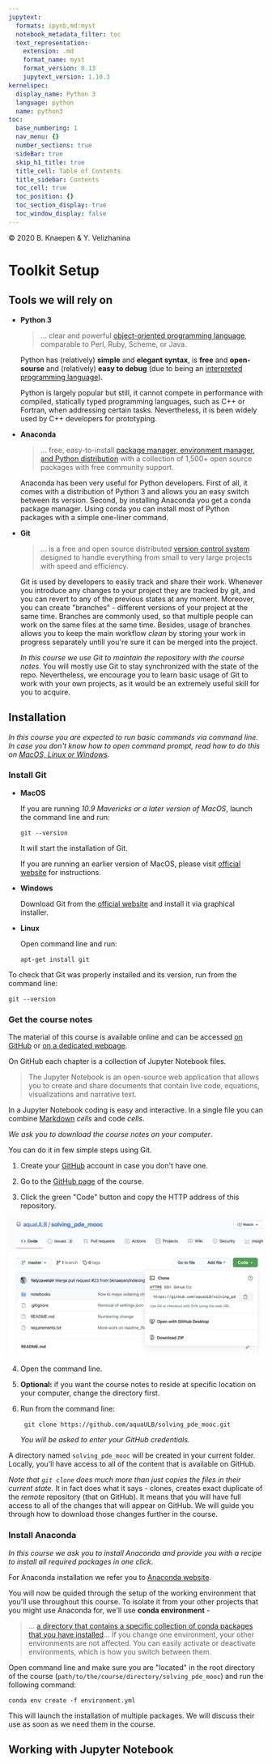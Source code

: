 ```yaml
---
jupytext:
  formats: ipynb,md:myst
  notebook_metadata_filter: toc
  text_representation:
    extension: .md
    format_name: myst
    format_version: 0.13
    jupytext_version: 1.10.3
kernelspec:
  display_name: Python 3
  language: python
  name: python3
toc:
  base_numbering: 1
  nav_menu: {}
  number_sections: true
  sideBar: true
  skip_h1_title: true
  title_cell: Table of Contents
  title_sidebar: Contents
  toc_cell: true
  toc_position: {}
  toc_section_display: true
  toc_window_display: false
---
```


<div class="copyright" property="vk:rights">&copy;
  <span property="vk:dateCopyrighted">2020</span>
  <span property="vk:publisher">B. Knaepen & Y. Velizhanina</span>
</div>

# Toolkit Setup

## Tools we will rely on

* **Python 3**
  > ... clear and powerful [object-oriented programming language][1], comparable to Perl, Ruby, Scheme, or Java.

  Python has (relatively) **simple** and **elegant syntax**, is **free** and **open-sourse** and (relatively) **easy to debug** (due to being an [interpreted programming language][4]).

  Python is largely popular but still, it cannot compete in performance with compiled, statically typed programming languages, such as C++ or Fortran, when addressing certain tasks. Nevertheless, it is been widely used by C++ developers for prototyping.

* **Anaconda**
  > ... free, easy-to-install [package manager, environment manager, and Python distribution][2] with a collection of 1,500+ open source packages with free community support.

  Anaconda has been very useful for Python developers. First of all, it comes with a distribution of Python 3 and allows you an easy switch between its version. Second, by installing Anaconda you get a conda package manager. Using conda you can install most of Python packages with a simple one-liner command.
* **Git**
  > ... is a free and open source distributed [version control system][3] designed to handle everything from small to very large projects with speed and efficiency.

  Git is used by developers to easily track and share their work. Whenever you introduce any changes to your project they are tracked by git, and you can revert to any of the previous states at any moment. Moreover, you can create "branches" - different versions of your project at the same time. Branches are commonly used, so that multiple people can work on the same files at the same time. Besides, usage of branches allows you to keep the main workflow *clean* by storing your work in progress separately untill you're sure it can be merged into the project.

  *In this course we use Git to maintain the repository with the course notes.* You will mostly use Git to stay synchronized with the state of the repo. Nevertheless, we encourage you to learn basic usage of Git to work with your own projects, as it would be an extremely useful skill for you to acquire.

## Installation

*In this course you are expected to run basic commands via command line. In case you don't know how to open command prompt, read how to do this on [MacOS, Linux or Windows][6].*

### Install Git

* **MacOS**

  If you are running *10.9 Mavericks or a later version of MacOS*, launch the command line and run:

      git --version
  It will start the installation of Git.

  If you are running an earlier version of MacOS, please visit [official website][7] for instructions.
* **Windows**

  Download Git from the [official website][8] and install it via graphical installer.
* **Linux**

  Open command line and run:

      apt-get install git

To check that Git was properly installed and its version, run from the command line:

    git --version

### Get the course notes

The material of this course is available online and can be accessed [on GitHub][10] or [on a dedicated webpage][11].

On GitHub each chapter is a collection of Jupyter Notebook files.

>The Jupyter Notebook is an open-source web application that allows you to create and share documents that contain live code, equations, visualizations and narrative text.

In a Jupyter Notebook coding is easy and interactive. In a single file you can combine [Markdown][12] *cells* and code *cells*.

*We ask you to download the course notes on your computer*.

You can do it in few simple steps using Git.

1. Create your [GitHub][13] account in case you don't have one.

2. Go to the [GitHub page][10] of the course.

3. Click the green "Code" button and copy the HTTP address of this repository.

<img src="../figures/code_copy.png">

4. Open the command line.

5. **Optional:** if you want the course notes to reside at specific location on your computer, change the directory first.

6. Run from the command line:

        git clone https://github.com/aquaULB/solving_pde_mooc.git

    *You will be asked to enter your GitHub credentials.*

A directory named `solving_pde_mooc` will be created in your current folder. Locally, you'll have access to all of the content that is available on GitHub.

*Note that `git clone` does much more than just copies the files in their current state.* It in fact does what it says - clones, creates exact duplicate of the *remote* repository (that on GitHub). It means that you will have full access to all of the changes that will appear on GitHub. We will guide you through how to download those changes further in the course.

### Install Anaconda

*In this course we ask you to install Anaconda and provide you with a recipe to install all required packages in one click*.

For Anaconda installation we refer you to [Anaconda website][5].

You will now be quided through the setup of the working environment that you'll use throughout this course. To isolate it from your other projects that you might use Anaconda for, we'll use **conda environment** -
> ... [a directory that contains a specific collection of conda packages that you have installed][9]... If you change one environment, your other environments are not affected. You can easily activate or deactivate environments, which is how you switch between them.

Open command line and make sure you are "located" in the root directory of the course (`path/to/the/course/directory/solving_pde_mooc`) and run the following command:

    conda env create -f environment.yml

This will launch the installation of multiple packages. We will discuss their use as soon as we need them in the course.

## Working with Jupyter Notebook

[1]: <https://wiki.python.org/moin/BeginnersGuide/Overview> "What is Python"
[2]: <https://docs.anaconda.com> "Anaconda"
[3]: <https://git-scm.com> "Git"
[4]: <https://www.freecodecamp.org/news/compiled-versus-interpreted-languages/> "Interpreted vs compiled"
[5]: <https://docs.anaconda.com/anaconda/install/> "Anaconda installation"
[6]: <https://towardsdatascience.com/a-quick-guide-to-using-command-line-terminal-96815b97b955> "How to open command line"
[7]: <https://git-scm.com/download/mac> "Git Mac Download"
[8]: <https://git-scm.com/download/win> "Git Win Download"
[9]: <https://docs.conda.io/projects/conda/en/latest/user-guide/concepts/environments.html> "conda environment"
[10]: <https://github.com/aquaULB/solving_pde_mooc> "GitHub course notes"
[11]: <https://aquaulb.github.io/book_solving_pde_mooc/solving_pde_mooc/notebooks/01_Introduction/01_00_Preface.html> "Webbook course notes"
[12]: <https://en.wikipedia.org/wiki/Markdown> "Markdown"
[13]: <https://github.com> "GitHub"
